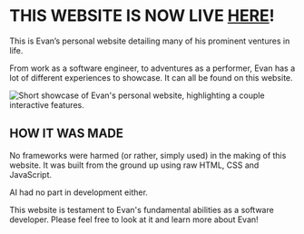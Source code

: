 THIS WEBSITE IS NOW LIVE [HERE](https://evanbrentson.com/)!
==========================================================

<p>This is Evan’s personal website detailing many of his prominent ventures in life.</p>

<p>From work as a software engineer, to adventures as a performer, Evan has a lot of different experiences to showcase. It can all be found on this website.</p>

![Short showcase of Evan's personal website, highlighting a couple interactive features.](./personal-website.gif)

<h2>HOW IT WAS MADE</h2>
<p></p>No frameworks were harmed (or rather, simply used) in the making of this website. It was built from the ground up using raw HTML, CSS and JavaScript.</p>

<p>AI had no part in development either.</p>

<p>This website is testament to Evan's fundamental abilities as a software developer. Please feel free to look at it and learn more about Evan!</p>
